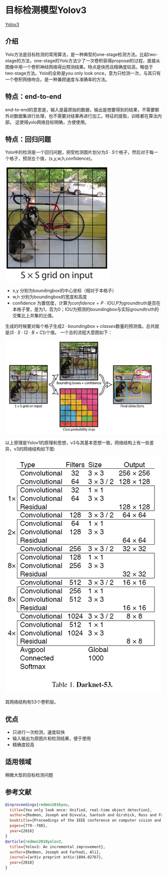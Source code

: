 # 目标检测模型Yolov3

[Yolov3](https://arxiv.org/abs/1804.02767)

## 介绍

Yolo方法是目标检测的常用算法，是一种典型的one-stage检测方法。比起two-stage的方法，one-stage的Yolo方法少了一次卷积获得proposal的过程，直接从图像中用一个卷积神经网络得出预测结果。特点是快而且精确度较高，略低于two-stage方法。Yolo的全称是you only look once，意为只检测一次，与其只有一个卷积网络吻合。是一种兼顾速度与准确率的方法。

## 特点：end-to-end

end-to-end的意思是，输入是最原始的数据，输出是想要得到的结果，不需要额外对数据集进行处理，也不需要对结果再进行加工。特征的提取，训练都在算法内部。
这使得yolo网络目标明确，方便使用。

## 特点：回归问题

Yolo中的检测是一个回归问题，把受检测图片划分为$S \cdot S$个格子，然后对于每一个格子，预测五个值，(x,y,w,h,confidence)。

![](../../images/dl_library/grids.PNG)

* x,y 分别为boundingbox的中心坐标（相对于本格子）
* w,h 分别为boundingbox的宽度和高度
* confidence 为置信度，计算为$confidence = P \cdot IOU$,P为groundtruth是否在本格子里，是为1，否为0；IOU为预测的boundingbox与实际groundtruth的交集比上并集的比值。

生成的时候要对每个格子生成$2 \cdot boundingbox + classes$数量的预测值。总共就是$(S \cdot S \cdot (2 \cdot B + C))$个值。
一个总的流程大意图如下：

![](../../images/dl_library/process.PNG)

以上原理是Yolov1的原理和思想，v3与其基本思想一致，网络结构上有一些差异，v3的网络结构如下图:

![](../../images/dl_library/Net.PNG)

其网络结构有53个卷积层。

## 优点

* 只进行一次检测，速度较快
* 输入输出为原图片和检测结果，便于使用
* 精确度较高

## 适用领域

稍微大型的目标检测问题

## 参考文献

```bibtex
@inproceedings{redmon2016you,
  title={You only look once: Unified, real-time object detection},
  author={Redmon, Joseph and Divvala, Santosh and Girshick, Ross and Farhadi, Ali},
  booktitle={Proceedings of the IEEE conference on computer vision and pattern recognition},
  pages={779--788},
  year={2016}
}
@article{redmon2018yolov3,
  title={Yolov3: An incremental improvement},
  author={Redmon, Joseph and Farhadi, Ali},
  journal={arXiv preprint arXiv:1804.02767},
  year={2018}
}
```